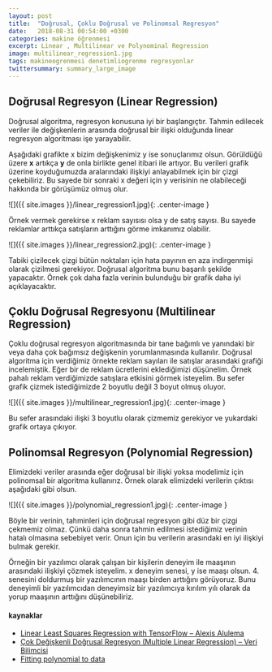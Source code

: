 ```yaml
---
layout: post
title:  "Doğrusal, Çoklu Doğrusal ve Polinomsal Regresyon"
date:   2018-08-31 00:54:00 +0300
categories: makine öğrenmesi
excerpt: Linear , Multilinear ve Polynominal Regression
image: multilinear_regression1.jpg
tags: makineogrenmesi denetimliogrenme regresyonlar
twittersummary: summary_large_image
---
```

## Doğrusal Regresyon (Linear Regression)
Doğrusal algoritma, regresyon konusuna iyi bir başlangıçtır.
Tahmin edilecek veriler ile değişkenlerin arasında doğrusal bir ilişki olduğunda linear regresyon algoritması işe yarayabilir.

Aşağıdaki grafikte x bizim değişkenimiz y ise sonuçlarımız olsun. Görüldüğü üzere **x** artıkça **y** de onla birlikte genel itibari ile artıyor.
Bu verileri grafik üzerine koyduğumuzda aralarındaki ilişkiyi anlayabilmek için bir çizgi çekebiliriz. Bu sayede bir sonraki x değeri için y verisinin ne olabileceği hakkında bir görüşümüz olmuş olur.

![]({{ site.images }}/linear_regression1.jpg){: .center-image }

Örnek vermek gerekirse x reklam sayısısı olsa y de satış sayısı. Bu sayede reklamlar arttıkça satışların arttığını görme imkanımız olabilir.

![]({{ site.images }}/linear_regression2.jpg){: .center-image }

Tabiki çizilecek çizgi bütün noktaları için hata payının en aza indirgenmişi olarak çizilmesi gerekiyor. Doğrusal algoritma bunu başarılı şekilde yapacaktır. Örnek çok daha fazla verinin bulunduğu bir grafik daha iyi açıklayacaktır.

## Çoklu Doğrusal Regresyonu (Multilinear Regression)
Çoklu doğrusal regresyon algoritmasında bir tane bağımlı ve yanındaki bir veya daha çok bağımsız değişkenin yorumlanmasında kullanılır. Doğrusal algoritma için verdiğimiz örnekte reklam sayıları ile satışlar arasındaki grafiği incelemiştik. Eğer bir de reklam ücretlerini eklediğimizi düşünelim. Örnek pahalı reklam verdiğimizde satışlara etkisini görmek isteyelim. Bu sefer grafik çizmek istediğimizde 2 boyutlu değil 3 boyut olmuş oluyor.

![]({{ site.images }}/multilinear_regression1.jpg){: .center-image }

Bu sefer arasındaki ilişki 3 boyutlu olarak çizmemiz gerekiyor ve yukardaki grafik ortaya çıkıyor.

## Polinomsal Regresyon (Polynomial Regression)
Elimizdeki veriler arasında eğer doğrusal bir ilişki yoksa modelimiz için polinomsal bir algoritma kullanırız. Örnek olarak elimizdeki verilerin çıktısı aşağıdaki gibi olsun.

![]({{ site.images }}/polynomial_regression1.jpg){: .center-image }

Böyle bir verinin, tahminleri için doğrusal regresyon gibi düz bir çizgi çekmemiz olmaz. Çünkü daha sonra tahmin edilmesi istediğimiz verinin hatalı olmasına sebebiyet verir. Onun için bu verilerin arasındaki en iyi ilişkiyi bulmak gerekir.

Örneğin bir yazılımcı olarak çalışan bir kişilerin deneyim ile maaşının arasındaki ilişkiyi çözmek isteyelim. x deneyim senesi, y ise maaşı olsun. 4. senesini doldurmuş bir yazılımcının maaşı birden arttığını görüyoruz. Bunu deneyimli bir yazılımcıdan deneyimsiz bir yazılımcıya kırılım yılı olarak da yorup maaşının arttığını düşünebiliriz.

#### kaynaklar
* [Linear Least Squares Regression with TensorFlow – Alexis Alulema](https://alexisalulema.com/2018/01/18/linear-least-squares-regression-with-tensorflow/)
* [Çok Değişkenli Doğrusal Regresyon (Multiple Linear Regression) – Veri Bilimcisi](https://veribilimcisi.com/2017/07/18/coklu-dogrusal-regresyon-nedir-multivariate-linear-regression/)
* [Fitting polynomial to data](http://www.astro.umd.edu/~cmbernard/matlab_website/ASTR121/labHubble/html/FitPoly.html)
